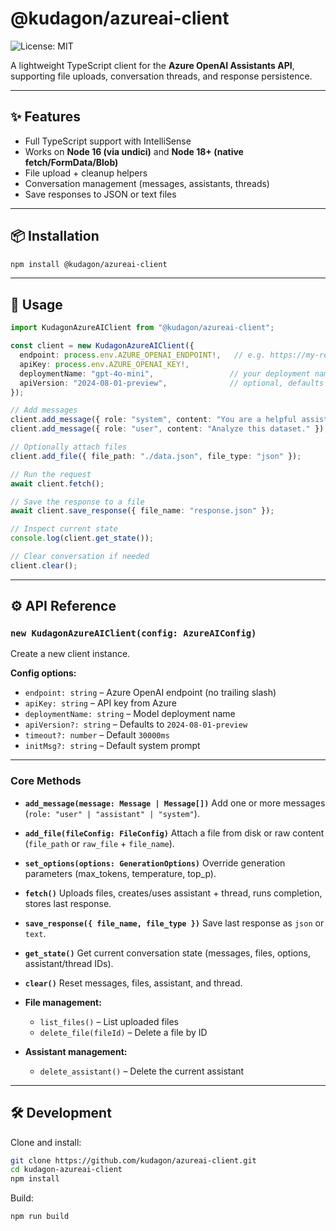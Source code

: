 # @kudagon/azureai-client
![License: MIT](https://img.shields.io/badge/License-MIT-yellow.svg)

A lightweight TypeScript client for the **Azure OpenAI Assistants API**, supporting file uploads, conversation threads, and response persistence.  

---

## ✨ Features
- Full TypeScript support with IntelliSense  
- Works on **Node 16 (via undici)** and **Node 18+ (native fetch/FormData/Blob)**  
- File upload + cleanup helpers  
- Conversation management (messages, assistants, threads)  
- Save responses to JSON or text files  

---

## 📦 Installation

```bash
npm install @kudagon/azureai-client
````

---

## 🚀 Usage

```ts
import KudagonAzureAIClient from "@kudagon/azureai-client";

const client = new KudagonAzureAIClient({
  endpoint: process.env.AZURE_OPENAI_ENDPOINT!,   // e.g. https://my-resource.openai.azure.com
  apiKey: process.env.AZURE_OPENAI_KEY!,
  deploymentName: "gpt-4o-mini",                 // your deployment name
  apiVersion: "2024-08-01-preview",              // optional, defaults provided
});

// Add messages
client.add_message({ role: "system", content: "You are a helpful assistant." });
client.add_message({ role: "user", content: "Analyze this dataset." });

// Optionally attach files
client.add_file({ file_path: "./data.json", file_type: "json" });

// Run the request
await client.fetch();

// Save the response to a file
await client.save_response({ file_name: "response.json" });

// Inspect current state
console.log(client.get_state());

// Clear conversation if needed
client.clear();
```

---

## ⚙️ API Reference

### `new KudagonAzureAIClient(config: AzureAIConfig)`

Create a new client instance.

**Config options:**

* `endpoint: string` – Azure OpenAI endpoint (no trailing slash)
* `apiKey: string` – API key from Azure
* `deploymentName: string` – Model deployment name
* `apiVersion?: string` – Defaults to `2024-08-01-preview`
* `timeout?: number` – Default `30000ms`
* `initMsg?: string` – Default system prompt

---

### Core Methods

* **`add_message(message: Message | Message[])`**
  Add one or more messages (`role: "user" | "assistant" | "system"`).

* **`add_file(fileConfig: FileConfig)`**
  Attach a file from disk or raw content (`file_path` or `raw_file` + `file_name`).

* **`set_options(options: GenerationOptions)`**
  Override generation parameters (max\_tokens, temperature, top\_p).

* **`fetch()`**
  Uploads files, creates/uses assistant + thread, runs completion, stores last response.

* **`save_response({ file_name, file_type })`**
  Save last response as `json` or `text`.

* **`get_state()`**
  Get current conversation state (messages, files, options, assistant/thread IDs).

* **`clear()`**
  Reset messages, files, assistant, and thread.

* **File management:**

  * `list_files()` – List uploaded files
  * `delete_file(fileId)` – Delete a file by ID

* **Assistant management:**

  * `delete_assistant()` – Delete the current assistant

---

## 🛠️ Development

Clone and install:

```bash
git clone https://github.com/kudagon/azureai-client.git
cd kudagon-azureai-client
npm install
```

Build:

```bash
npm run build
```